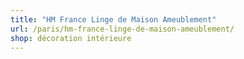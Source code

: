```yaml
---
title: "HM France Linge de Maison Ameublement"
url: /paris/hm-france-linge-de-maison-ameublement/
shop: décoration intérieure
---
```

